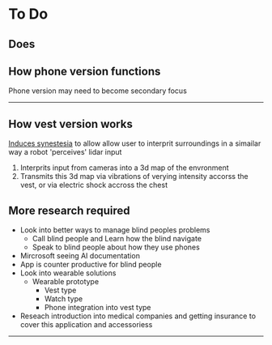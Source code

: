 # To Do



## Does

## How phone version functions

Phone version may need to become secondary focus
***

## How vest version works
[Induces synestesia](https://royalsocietypublishing.org/doi/10.1098/rstb.2019.0030) to allow allow user to interprit surroundings in a simailar way a robot 'perceives' lidar input
1. Interprits input from cameras into a 3d map of the envronment
2. Transmits this 3d map via vibrations of verying intensity accorss the vest, or via electric shock accross the chest

## **More research required**
- Look into better ways to manage blind peoples problems
	- Call blind people and Learn how the blind navigate
	- Speak to blind people about how they use phones
- Mircrosoft seeing AI documentation
- App is counter productive for blind people
- Look into wearable solutions
	- Wearable prototype
		- Vest type
		- Watch type
		- Phone integration into vest type
- Reseach introduction into medical companies and getting insurance to cover this application and accessoriess

***